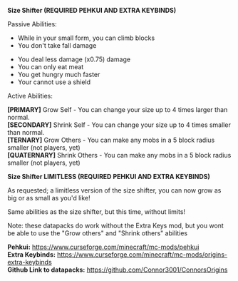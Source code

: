 **Size Shifter (REQUIRED PEHKUI AND EXTRA KEYBINDS)**

Passive Abilities:
+  While in your small form, you can climb blocks
+  You don't take fall damage
-  You deal less damage (x0.75) damage
-  You can only eat meat
-  You get hungry much faster
-  Your cannot use a shield

Active Abilities:

**[PRIMARY]** Grow Self - You can change your size up to 4 times larger than normal.  
**[SECONDARY]** Shrink Self - You can change your size up to 4 times smaller than normal.  
**[TERNARY]** Grow Others - You can make any mobs in a 5 block radius smaller (not players, yet)  
**[QUATERNARY]** Shrink Others - You can make any mobs in a 5 block radius smaller (not players, yet)  

**Size Shifter LIMITLESS (REQUIRED PEHKUI AND EXTRA KEYBINDS)**

As requested; a limitless version of the size shifter, you can now grow as big or as small as you'd like!

Same abilities as the size shifter, but this time, without limits!

Note:
these datapacks do work without the Extra Keys mod, but you wont be able to use the "Grow others" and "Shrink others" abilities

**Pehkui:**
https://www.curseforge.com/minecraft/mc-mods/pehkui  
**Extra Keybinds:**
https://www.curseforge.com/minecraft/mc-mods/origins-extra-keybinds  
**Github Link to datapacks:**
https://github.com/Connor3001/ConnorsOrigins

